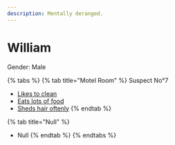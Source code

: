 ```yaml
---
description: Mentally deranged.
---
```


# William

Gender: Male

{% tabs %}
{% tab title="Motel Room" %}
Suspect No°7

* [Likes to clean](../../Clues/Likestoclean.md)
* [Eats lots of food](../../Clues/Eatslotsoffood.md)
* [Sheds hair oftenly](../../Clues/Shedshairoftenly.md)
{% endtab %}

{% tab title="Null" %}
* Null
{% endtab %}
{% endtabs %}
